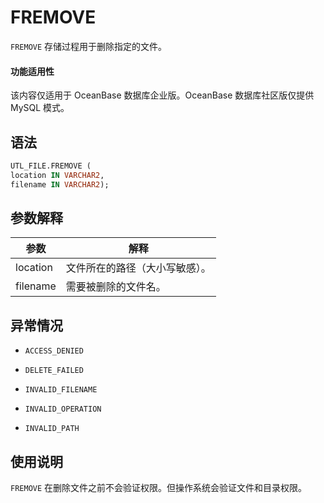 FREMOVE 
============================

`FREMOVE` 存储过程用于删除指定的文件。

  <main id="notice" >
    <h4>功能适用性</h4>
    <p>该内容仅适用于 OceanBase 数据库企业版。OceanBase 数据库社区版仅提供 MySQL 模式。</p>
  </main>

语法 
-----------------------

```sql
UTL_FILE.FREMOVE (
location IN VARCHAR2,
filename IN VARCHAR2);
```



参数解释 
-------------------------



|    参数    |       解释        |
|----------|-----------------|
| location | 文件所在的路径（大小写敏感）。 |
| filename | 需要被删除的文件名。      |



异常情况 
-------------------------

* `ACCESS_DENIED`

  

* `DELETE_FAILED`

  

* `INVALID_FILENAME`

  

* `INVALID_OPERATION`

  

* `INVALID_PATH`

  




使用说明 
-------------------------

`FREMOVE` 在删除文件之前不会验证权限。但操作系统会验证文件和目录权限。

